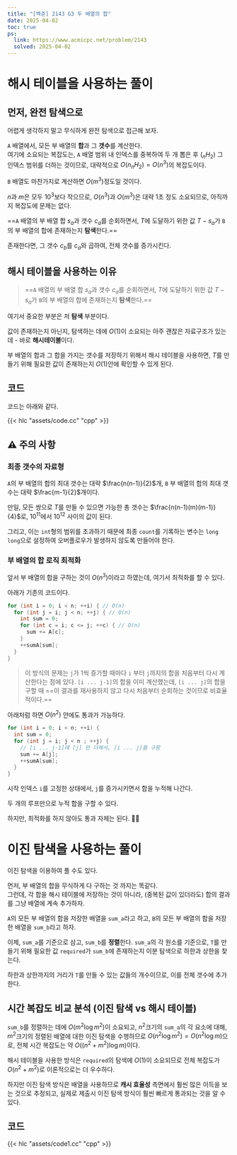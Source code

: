 ```yaml
---
title: "[백준] 2143 G3 두 배열의 합"
date: 2025-04-02
toc: true
ps:
  link: https://www.acmicpc.net/problem/2143
  solved: 2025-04-02
---
```


# 해시 테이블을 사용하는 풀이

## 먼저, 완전 탐색으로

어렵게 생각하지 말고 무식하게 완전 탐색으로 접근해 보자.

`A` 배열에서, 모든 부 배열의 **합**과 그 **갯수**를 계산한다.  
여기에 소요되는 복잡도는, `A` 배열 범위 내 인덱스를 중복하여 두 개 뽑은 후 ($_nH_2$) 그 인덱스 범위를 더하는 것이므로, 대략적으로 $O(n_nH_2) = O(n^3)$의 복잡도이다.

`B` 배열도 마찬가지로 계산하면 $O(m^3)$정도일 것이다.

$n$과 $m$은 모두 $10^3$보다 작으므로, $O(n^3)$과 $O(m^3)$은 대략 1초 정도 소요되므로, 아직까지 복잡도에 문제는 없다.

==`A` 배열의 부 배열 합 $s_a$과 갯수 $c_a$를 순회하면서, $T$에 도달하기 위한 값 $T-s_a$가 `B`의 부 배열의 합에 존재하는지 **탐색**한다.==

존재한다면, 그 갯수 $c_b$를 $c_a$와 곱하여, 전체 갯수를 증가시킨다.

## 해시 테이블을 사용하는 이유

> ==`A` 배열의 부 배열 합 $s_a$과 갯수 $c_a$를 순회하면서, $T$에 도달하기 위한 값 $T-s_a$가 `B`의 부 배열의 합에 존재하는지 **탐색**한다.==

여기서 중요한 부분은 저 **탐색** 부분이다.

값이 존재하는지 아닌지, 탐색하는 데에 $O(1)$이 소요되는 아주 괜찮은 자료구조가 있는데 - 바로 **해시테이블**이다.

부 배열의 합과 그 합을 가지는 갯수를 저장하기 위해서 해시 테이블을 사용하면, $T$를 만들기 위해 필요한 값이 존재하는지 $O(1)$안에 확인할 수 있게 된다.

## 코드

코드는 아래와 같다.

{{< hlc "assets/code.cc" "cpp" >}}

## ⚠️ 주의 사항

### 최종 갯수의 자료형

`A`의 부 배열의 합의 최대 갯수는 대략 $\frac{n(n-1)}{2}$개, `B` 부 배열의 합의 최대 갯수는 대략 $\frac{m-1}{2}$개이다.

만일, 모든 쌍으로 $T$를 만들 수 있으면 가능한 총 갯수는 $\frac{n(n-1)(m)(m-1)}{4}$로, $10^{11}$에서 $10^{12}$ 사이의 값이 된다.

그리고, 이는 `int`형의 범위를 초과하기 때문에 최종 `count`를 기록하는 변수는 `long long`으로 설정하여 오버플로우가 발생하지 않도록 만들어야 한다.

### 부 배열의 합 로직 최적화

앞서 부 배열의 합을 구하는 것이 $O(n^3)$이라고 하였는데, 여기서 최적화를 할 수 있다.

아래가 기존의 코드이다.

```cpp
for (int i = 0; i < n; ++i) { // O(n)
  for (int j = i; j < n; ++j) { // O(n)
    int sum = 0;
    for (int c = i; c <= j; ++c) { // O(n)
      sum += A[c];
    }
    ++sumA[sum];
  }
}
```

> 이 방식의 문제는 `j`가 1씩 증가할 때마다 `i` 부터 `j`까지의 합을 처음부터 다시 계산한다는 점에 있다. `[i ... j-1]`의 합을 이미 계산했는데, `[i ... j]`의 합을 구할 때 ==이 결과를 재사용하지 않고 다시 처음부터 순회하는 것이므로 비효율적이다.==

아래처럼 하면 $O(n^2)$ 안에도 통과가 가능하다.

```cpp
for (int i = 0; i < n; ++i) {
  int sum = 0;
  for (int j = i; j < n ; ++j) {
    // [i ... j-1]에 [j] 만 더해서, [i ... j]를 구함
    sum += A[j];
    ++sumA[sum];
  }
}
```

시작 인덱스 `i`를 고정한 상태에서, `j`를 증가시키면서 합을 누적해 나간다.

두 개의 루프만으로 누적 합을 구할 수 있다.

하지만, 최적화를 하지 않아도 통과 자체는 된다. 🤷‍♂️

# 이진 탐색을 사용하는 풀이

이진 탐색을 이용하여 풀 수도 있다.

먼저, 부 배열의 합을 무식하게 다 구하는 것 까지는 똑같다.  
그런데, 각 합을 해시 테이블에 저장하는 것이 아니라, (중복된 값이 있더라도) 합의 결과를 그냥 배열에 계속 추가하자.  

`A`의 모든 부 배열의 합을 저장한 배열을 `sum_a`라고 하고, `B`의 모든 부 배열의 합을 저장한 배열을 `sum_b`라고 하자.

이제, `sum_a`를 기준으로 삼고, `sum_b`를 **정렬**한다.
`sum_a`의 각 원소를 기준으로, `T`를 만들기 위해 필요한 값 `required`가 `sum_b`에 존재하는지 이분 탐색으로 하한과 상한을 찾는다.

하한과 상한까지의 거리가 `T`를 만들 수 있는 값들의 개수이므로, 이를 전체 갯수에 추가한다.

## 시간 복잡도 비교 분석 (이진 탐색 vs 해시 테이블)

`sum_b`를 정렬하는 데에 $O(m^2\log{m^2})$이 소요되고, $n^2$크기의 `sum_a`의 각 요소에 대해, $m^2$크기의 정렬된 배열에 대한 이진 탐색을 수행하므로 $O(n^2\log{m^2}) = O(n^2\log{m})$으로, 전체 시간 복잡도는 약 $O((n^2 + m^2)\log{m})$이다.

해시 테이블을 사용한 방식은 `required`의 탐색에 $O(1)$이 소요되므로 전체 복잡도가 $O(n^2+m^2)$로 이론적으로는 더 우수하다.

하지만 이진 탐색 방식은 배열을 사용하므로 **캐시 효율성** 측면에서 훨씬 많은 이득을 보는 것으로 추정되고, 실제로 제출시 이진 탐색 방식이 훨씬 빠르게 통과되는 것을 알 수 있다.

## 코드

{{< hlc "assets/code1.cc" "cpp" >}}
